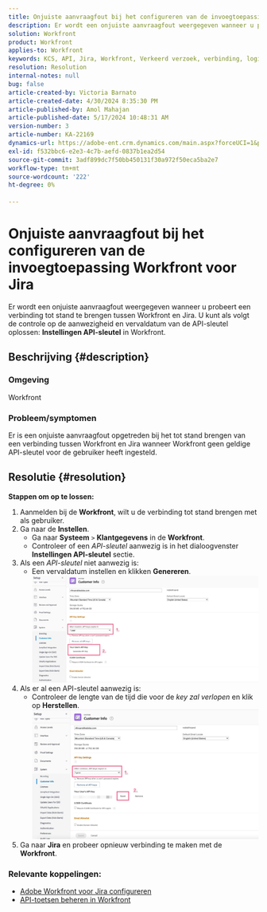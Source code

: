 ```yaml
---
title: Onjuiste aanvraagfout bij het configureren van de invoegtoepassing Workfront voor Jira
description: Er wordt een onjuiste aanvraagfout weergegeven wanneer u probeert een verbinding tot stand te brengen tussen Workfront en Jira.
solution: Workfront
product: Workfront
applies-to: Workfront
keywords: KCS, API, Jira, Workfront, Verkeerd verzoek, verbinding, login
resolution: Resolution
internal-notes: null
bug: false
article-created-by: Victoria Barnato
article-created-date: 4/30/2024 8:35:30 PM
article-published-by: Amol Mahajan
article-published-date: 5/17/2024 10:48:31 AM
version-number: 3
article-number: KA-22169
dynamics-url: https://adobe-ent.crm.dynamics.com/main.aspx?forceUCI=1&pagetype=entityrecord&etn=knowledgearticle&id=8ae34b2d-3107-ef11-9f8a-6045bd0a08d9
exl-id: f532bbc6-e2e3-4c7b-aefd-0837b1ea2d54
source-git-commit: 3adf899dc7f50bb450131f30a972f50eca5ba2e7
workflow-type: tm+mt
source-wordcount: '222'
ht-degree: 0%

---
```


# Onjuiste aanvraagfout bij het configureren van de invoegtoepassing Workfront voor Jira


Er wordt een onjuiste aanvraagfout weergegeven wanneer u probeert een verbinding tot stand te brengen tussen Workfront en Jira. U kunt als volgt de controle op de aanwezigheid en vervaldatum van de API-sleutel oplossen: <b>Instellingen API-sleutel</b> in Workfront.

## Beschrijving {#description}


### <b>Omgeving</b>

Workfront



### <b>Probleem/symptomen</b>

Er is een onjuiste aanvraagfout opgetreden bij het tot stand brengen van een verbinding tussen Workfront en Jira wanneer Workfront geen geldige API-sleutel voor de gebruiker heeft ingesteld.


## Resolutie {#resolution}

<b>Stappen om op te lossen:</b>
1. Aanmelden bij de <b>Workfront</b>, wilt u de verbinding tot stand brengen met als gebruiker.
2. Ga naar de <b>Instellen</b>.
   - Ga naar <b>Systeem</b> `>`  <b>Klantgegevens</b> in de <b>Workfront</b>.
   - Controleer of een *API-sleutel* aanwezig is in het dialoogvenster <b>Instellingen API-sleutel</b> sectie.
3. Als een *API-sleutel* niet aanwezig is:
   - Een vervaldatum instellen en klikken <b>Genereren</b>.![](assets/8674b399-6903-ee11-8f6e-6045bd006c82.png)
4. Als er al een API-sleutel aanwezig is:
   - Controleer de lengte van de tijd die voor de *key zal verlopen* en klik op <b>Herstellen</b>.![](assets/85b20db8-6903-ee11-8f6e-6045bd006c82.png)
5. Ga naar <b>Jira</b> en probeer opnieuw verbinding te maken met de <b>Workfront</b>.




### <b>Relevante koppelingen:</b>

- [Adobe Workfront voor Jira configureren](https://experienceleague.adobe.com/docs/workfront/using/adobe-workfront-integrations/workfront-for-jira/configure-workfront-for-jira.html?lang=en)
- [API-toetsen beheren in Workfront](https://experienceleague.adobe.com/docs/workfront/using/administration-and-setup/manage-wf/security/manage-api-keys.html?lang=en)
